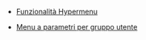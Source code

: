 - [Funzionalità Hypermenu](Sorgenti/DOC_OPE/TA/B£AMO/B£MENU_01)

- [Menu a parametri per gruppo utente](Sorgenti/OJ/PGM/B£UT54)
